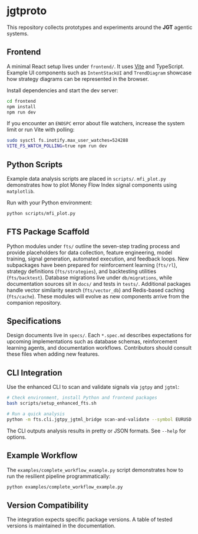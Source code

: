 # jgtproto

This repository collects prototypes and experiments around the **JGT** agentic systems.

## Frontend

A minimal React setup lives under `frontend/`. It uses [Vite](https://vitejs.dev/) and TypeScript. Example UI components such as `IntentStackUI` and `TrendDiagram` showcase how strategy diagrams can be represented in the browser.

Install dependencies and start the dev server:

```bash
cd frontend
npm install
npm run dev
```

If you encounter an `ENOSPC` error about file watchers, increase the system
limit or run Vite with polling:

```bash
sudo sysctl fs.inotify.max_user_watches=524288
VITE_FS_WATCH_POLLING=true npm run dev
```

## Python Scripts

Example data analysis scripts are placed in `scripts/`. `mfi_plot.py` demonstrates how to plot Money Flow Index signal components using `matplotlib`.

Run with your Python environment:

```bash
python scripts/mfi_plot.py
```

## FTS Package Scaffold

Python modules under `fts/` outline the seven-step trading process and provide placeholders for data collection, feature engineering, model training, signal generation, automated execution, and feedback loops. New subpackages have been prepared for reinforcement learning (`fts/rl`), strategy definitions (`fts/strategies`), and backtesting utilities (`fts/backtest`). Database migrations live under `db/migrations`, while documentation sources sit in `docs/` and tests in `tests/`. Additional packages handle vector similarity search (`fts/vector_db`) and Redis-based caching (`fts/cache`). These modules will evolve as new components arrive from the companion repository.

## Specifications

Design documents live in `specs/`. Each `*.spec.md` describes expectations for upcoming implementations such as database schemas, reinforcement learning agents, and documentation workflows. Contributors should consult these files when adding new features.

## CLI Integration

Use the enhanced CLI to scan and validate signals via `jgtpy` and `jgtml`:

```bash
# Check environment, install Python and frontend packages
bash scripts/setup_enhanced_fts.sh

# Run a quick analysis
python -m fts.cli.jgtpy_jgtml_bridge scan-and-validate --symbol EURUSD --timeframes H1 H4
```

The CLI outputs analysis results in pretty or JSON formats. See `--help` for options.

## Example Workflow

The `examples/complete_workflow_example.py` script demonstrates how to run the resilient pipeline programmatically:

```bash
python examples/complete_workflow_example.py
```

## Version Compatibility

The integration expects specific package versions. A table of tested versions is maintained in the documentation.

